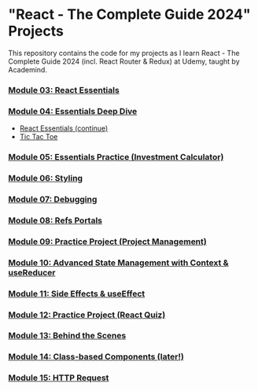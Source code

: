 # "React - The Complete Guide 2024" Projects

This repository contains the code for my projects as I learn React - The Complete Guide 2024 (incl. React Router & Redux) at Udemy, taught by Academind.

### [Module 03: React Essentials](/03-React-Essentials/react-essentials-intro/)

### [Module 04: Essentials Deep Dive](/04-Essentials-Deep-Dive/)

-   [React Essentials (continue)](/04-Essentials-Deep-Dive/react-essentials-intro/)
-   [Tic Tac Toe](/04-Essentials-Deep-Dive/tic-tac-toe/)

### [Module 05: Essentials Practice (Investment Calculator)](/05-Essentials-Practice/investment-calculator/)

### [Module 06: Styling](/06-Styling/react-art/)

### [Module 07: Debugging](/07-Debugging/investment-calculator/)

### [Module 08: Refs Portals](/08-Refs-Portals/timer-game/)

### [Module 09: Practice Project (Project Management)](/09-Practice-Project/project-management/)

### [Module 10: Advanced State Management with Context & useReducer](/10-Advanced-State-Management-with-Context-useReducer/elegant-clothing-store/)

### [Module 11: Side Effects & useEffect](/11-Side-Effects-useEffect/wonders-picker/)

### [Module 12: Practice Project (React Quiz)](/12-Practice-Project/react-quiz/)

### [Module 13: Behind the Scenes](/13-Behind-the-Scenes/counter/)

### [Module 14: Class-based Components (later!)](/14-Class-based-Components/01-starting-project/)

### [Module 15: HTTP Request](/15-HTTP-Requests/wonders-picker-with-BE/)
